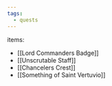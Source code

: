 ```yaml
---
tags:
  - quests
---
```

items:
- [[Lord Commanders Badge]]
- [[Unscrutable Staff]]
- [[Chancelers Crest]]
- [[Something of Saint Vertuvio]]